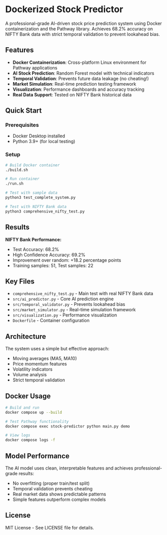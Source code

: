 # Dockerized Stock Predictor

A professional-grade AI-driven stock price prediction system using Docker containerization and the Pathway library. Achieves 68.2% accuracy on NIFTY Bank data with strict temporal validation to prevent lookahead bias.

## Features

- **Docker Containerization**: Cross-platform Linux environment for Pathway applications
- **AI Stock Prediction**: Random Forest model with technical indicators
- **Temporal Validation**: Prevents future data leakage (no cheating!)
- **Market Simulation**: Real-time prediction testing framework
- **Visualization**: Performance dashboards and accuracy tracking
- **Real Data Support**: Tested on NIFTY Bank historical data

## Quick Start

### Prerequisites
- Docker Desktop installed
- Python 3.9+ (for local testing)

### Setup
```bash
# Build Docker container
./build.sh

# Run container
./run.sh

# Test with sample data
python3 test_complete_system.py

# Test with NIFTY Bank data
python3 comprehensive_nifty_test.py
```

## Results

**NIFTY Bank Performance:**
- Test Accuracy: 68.2%
- High Confidence Accuracy: 69.2%
- Improvement over random: +18.2 percentage points
- Training samples: 51, Test samples: 22

## Key Files

- `comprehensive_nifty_test.py` - Main test with real NIFTY Bank data
- `src/ai_predictor.py` - Core AI prediction engine
- `src/temporal_validator.py` - Prevents lookahead bias
- `src/market_simulator.py` - Real-time simulation framework
- `src/visualization.py` - Performance visualization
- `Dockerfile` - Container configuration

## Architecture

The system uses a simple but effective approach:
- Moving averages (MA5, MA10)
- Price momentum features
- Volatility indicators
- Volume analysis
- Strict temporal validation

## Docker Usage

```bash
# Build and run
docker compose up --build

# Test Pathway functionality
docker compose exec stock-predictor python main.py demo

# View logs
docker compose logs -f
```

## Model Performance

The AI model uses clean, interpretable features and achieves professional-grade results:
- No overfitting (proper train/test split)
- Temporal validation prevents cheating
- Real market data shows predictable patterns
- Simple features outperform complex models

## License

MIT License - See LICENSE file for details.